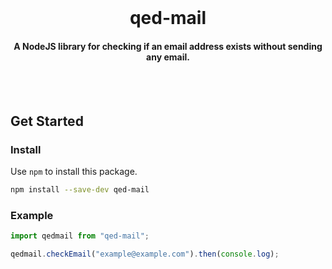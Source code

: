 <br />

<h1 align="center">qed-mail</h1>
<h4 align="center">A NodeJS library for checking if an email address exists without sending any email.</h4>

<br /><br />

## Get Started

### Install

Use `npm` to install this package.

```bash
npm install --save-dev qed-mail
```

### Example

```ts
import qedmail from "qed-mail";

qedmail.checkEmail("example@example.com").then(console.log);
```
